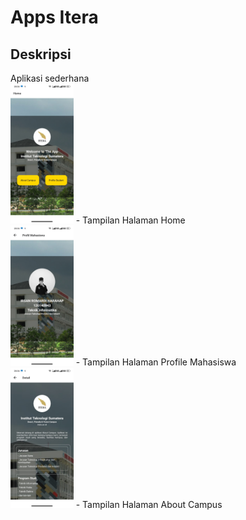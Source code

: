 # Apps Itera 

## Deskripsi 
Aplikasi sederhana 
<br>
<img src="./Apps-Screenshoot/Screen-1.jpg" width="20%"> - Tampilan Halaman Home 
<br>
<img src="./Apps-Screenshoot/Screen-2.jpg" width="20%"> - Tampilan Halaman Profile Mahasiswa
<br>
<img src="./Apps-Screenshoot/Screen-3.jpg" width="20%"> - Tampilan Halaman About Campus